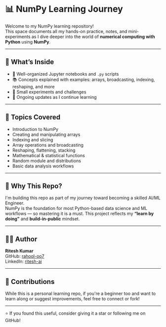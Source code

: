 # 📊 NumPy Learning Journey

Welcome to my NumPy learning repository!  
This space documents all my hands-on practice, notes, and mini-experiments as I dive deeper into the world of **numerical computing with Python** using **NumPy**.

---

## 📌 What’s Inside

- 📁 Well-organized Jupyter notebooks and `.py` scripts
- 📚 Concepts explained with examples: arrays, broadcasting, indexing, reshaping, and more
- 🧪 Small experiments and challenges
- 🔁 Ongoing updates as I continue learning

---

## 🔧 Topics Covered

- Introduction to NumPy
- Creating and manipulating arrays
- Indexing and slicing
- Array operations and broadcasting
- Reshaping, flattening, stacking
- Mathematical & statistical functions
- Random module and distributions
- Basic data analysis workflows

---

## 🚀 Why This Repo?

I'm building this repo as part of my journey toward becoming a skilled AI/ML Engineer.  
NumPy is the foundation for most Python-based data science and ML workflows — so mastering it is a must. This project reflects my **“learn by doing”** and **build-in-public** mindset.

---

## 👨‍💻 Author

**Ritesh Kumar**  
GitHub: [rahool-oo7](https://github.com/rahool-oo7)  
LinkedIn: [ritesh-ai](https://linkedin.com/in/ritesh-ai) 

---

## 🤝 Contributions

While this is a personal learning repo, if you're a beginner too and want to learn along or suggest improvements, feel free to connect or fork!

---

⭐ If you found this useful, consider giving it a star or following me on GitHub!


